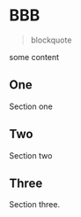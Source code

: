 # BBB

> blockquote

some content

## One

Section one

## Two

Section two

## Three

Section three.
